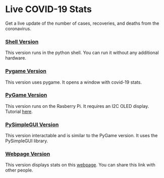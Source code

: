 # Live COVID-19 Stats
Get a live update of the number of cases, recoveries, and deaths from the coronavirus. 

<a href="BasicCoronaVirusUpdater.py"><h3>Shell Version</h3></a>
This version runs in the python shell. You can run it without any additional hardware. 

<a href="PyGameVersion.py"><h3>Pygame Version</h3></a>
This version uses pygame. It opens a window with covid-19 stats.

<a href="OLEDScreenMonitorVersion.py"><h3>PyGame Version</h3></a>
This version runs on the Rasberry Pi. It requires an I2C OLED display. Tutorial <a href="https://www.hackster.io/gadhagod/live-coronavirus-stats-display-e07e89">here</a>.

<a href="GUIVersion.py"><h3>PySimpleGUI Version</h3></a>
This version interactable and is similar to the PyGame version. It uses the PySimpleGUI library. 

<a href="WebsiteVersion.js"><h3>Webpage Version</h3></a>
This version displays stats on this <a href="https://covidstats.gadhagod.repl.co/">webpage</a>. You can share this link with other people.
